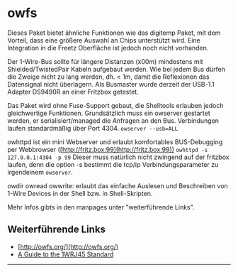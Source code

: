 owfs
====

Dieses Paket bietet ähnliche Funktionen wie das digitemp Paket, mit dem
Vorteil, dass eine größere Auswahl an Chips unterstützt wird. Eine
Integration in die Freetz Oberfläche ist jedoch noch nicht vorhanden.

Der 1-Wire-Bus sollte für längere Distanzen (x00m) mindestens mit
Shielded/TwistedPair Kabeln aufgebaut werden. Wie bei jedem Bus dürfen
die Zweige nicht zu lang werden, dh. < 1m, damit die Reflexionen das
Datensignal nicht überlagern.
Als Busmaster wurde derzeit der USB-1.1 Adapter DS9490R an einer
Fritzbox getestet.

Das Paket wird ohne Fuse-Support gebaut, die Shelltools erlauben jedoch
gleichwertige Funktionen. Grundsätzlich muss ein owserver gestartet
werden, er serialisiert/managed die Anfragen an den Bus.
Verbindungen laufen standardmäßig über Port 4304.
` owserver --usb=ALL `

owhttpd ist ein mini Webserver und erlaubt komfortables BUS-Debugging
per Webbrowser
([http://fritz.box:99](http://fritz.box:99))
` owhttpd -s 127.0.0.1:4304 -p 99 `
Dieser muss natürlich nicht zwingend auf der fritzbox laufen, denn die
option -s bestimmt die tcp/ip Verbindungsparameter zu irgendeinem
`owserver`.

owdir owread owwrite: erlaubt das einfache Auslesen und Beschreiben von
1-Wire Devices in der Shell bzw. in Shell-Skripten.

Mehr Infos gibts in den manpages unter "weiterführende Links".

Weiterführende Links
--------------------

-   [http://owfs.org/](http://owfs.org/)
-   [A Guide to the 1WRJ45
    Standard](http://1wire.org/index.html?target=p_2.html&lang=en-us)

------------------------------------------------------------------------


